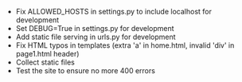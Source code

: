 - Fix ALLOWED_HOSTS in settings.py to include localhost for development
- Set DEBUG=True in settings.py for development
- Add static file serving in urls.py for development
- Fix HTML typos in templates (extra 'a' in home.html, invalid 'div' in page1.html header)
- Collect static files
- Test the site to ensure no more 400 errors
